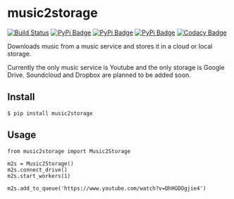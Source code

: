 # music2storage 

[![Build Status](https://travis-ci.org/Music-Moo/music2storage.svg?branch=master)](https://travis-ci.org/Music-Moo/music2storage)
[![PyPi Badge](https://img.shields.io/pypi/v/music2storage.svg)](https://pypi.python.org/pypi/music2storage)
[![PyPi Badge](https://img.shields.io/pypi/l/music2storage.svg)](https://pypi.python.org/pypi/music2storage)
[![PyPi Badge](https://img.shields.io/pypi/pyversions/music2storage.svg)](https://pypi.python.org/pypi/music2storage)
[![Codacy Badge](https://api.codacy.com/project/badge/Grade/b4afc41854444e89b73d2d39d842cb0f)](https://www.codacy.com/app/Radu-Raicea/music2storage?utm_source=github.com&amp;utm_medium=referral&amp;utm_content=Music-Moo/music2storage&amp;utm_campaign=Badge_Grade)

Downloads music from a music service and stores it in a cloud or local storage.

Currently the only music service is Youtube and the only storage is Google Drive. Soundcloud and Dropbox are planned to be added soon.

## Install
```
$ pip install music2storage
```

## Usage
```
from music2storage import Music2Storage

m2s = Music2Storage()
m2s.connect_drive()
m2s.start_workers(1)

m2s.add_to_queue('https://www.youtube.com/watch?v=DhHGDOgjie4')
```